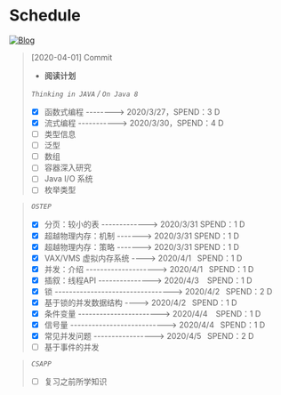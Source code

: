 # Schedule
[![Blog](https://img.shields.io/badge/Blog-Hello%3F-brightgreen)](https://blog.buckbit.top/s/assignment)
<!--
<p align='center'>
  <a herf="https://blog.buckbit.top/s/assignment" alt="Blog">
    <img src="https://img.shields.io/badge/Blog-Hello%3F-brightgreen" alt="Blog"/>
  </a>
</p>
-->


> [2020-04-01] Commit
>
> - **阅读计划**
> 
> *`Thinking in JAVA` / `On Java 8`*
>- [x] 函数式编程 --------> 2020/3/27，SPEND：3 D
>- [x] 流式编程 -----------> 2020/3/30，SPEND：4 D
>- [ ] 类型信息
>- [ ] 泛型
>- [ ] 数组
>- [ ] 容器深入研究
>- [ ] Java I/O 系统
>- [ ] 枚举类型

> *`OSTEP`*
>- [x] 分页：较小的表 -------------> 2020/3/31 SPEND：1 D
>- [x] 超越物理内存：机制 -------> 2020/3/31 SPEND：1 D
>- [x] 超越物理内存：策略 -------> 2020/3/31 SPEND：1 D
>- [x] VAX/VMS 虚拟内存系统 ----> 2020/4/1&ensp; SPEND：1 D
>- [x] 并发：介绍 --------------------> 2020/4/1&ensp; SPEND：1 D
>- [x] 插叙：线程API ---------------> 2020/4/3 &ensp; SPEND：1 D
>- [x] 锁 ---------------------------------> 2020/4/2&ensp; SPEND：2 D
>- [x] 基于锁的并发数据结构 ----> 2020/4/2&ensp; SPEND：1 D
>- [x] 条件变量 -----------------------> 2020/4/4 &ensp; SPEND：1 D
>- [x] 信号量 ---------------------------> 2020/4/4 &ensp;SPEND：1 D
>- [x] 常见并发问题 -----------------> 2020/4/5 &ensp;SPEND：2 D
>- [ ] 基于事件的并发

>  *`CSAPP`*
>
>  - [ ] 复习之前所学知识
